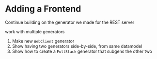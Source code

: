 # Adding a Frontend

Continue building on the generator we made for the REST server

work with multiple generators

1. Make new `WebClient` generator
1. Show having two generators side-by-side, from same datamodel
1. Show how to create a `FullStack` generator that subgens the other two
